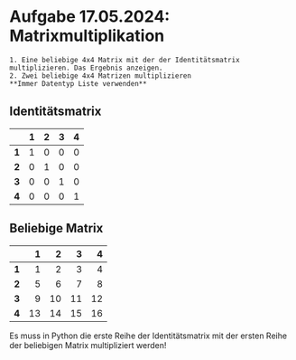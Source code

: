 # Aufgabe 17.05.2024: Matrixmultiplikation

    1. Eine beliebige 4x4 Matrix mit der der Identitätsmatrix multiplizieren. Das Ergebnis anzeigen. 
    2. Zwei beliebige 4x4 Matrizen multiplizieren
    **Immer Datentyp Liste verwenden**

## Identitätsmatrix

||**1**|**2**|**3**|**4**|
|---|---:|---:|---:|---:|
|**1**|1|0|0|0|
|**2**|0|1|0|0|
|**3**|0|0|1|0|
|**4**|0|0|0|1|

## Beliebige Matrix

||**1**|**2**|**3**|**4**|
|---|---:|---:|---:|---:|
|**1**|1|2|3|4|
|**2**|5|6|7|8|
|**3**|9|10|11|12|
|**4**|13|14|15|16|

Es muss in Python die erste Reihe der Identitätsmatrix mit der       ersten Reihe der beliebigen Matrix multipliziert werden!
